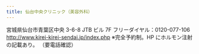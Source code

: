 ```yaml
---
title: 仙台中央クリニック（美容外科）
---
```

宮城県仙台市青葉区中央 3-6-8 JTB ビル 7F
フリーダイヤル：0120-077-106
<http://www.kirei-kirei-sendai.jp/index.php>
※完全予約制。HP にホルモン注射の記載あり。
（要電話確認）
